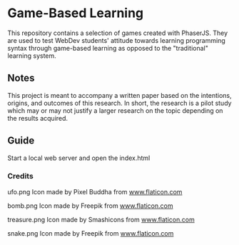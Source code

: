 # Game-Based Learning

This repository contains a selection of games created with PhaserJS. They are used to test WebDev students' attitude towards learning programming syntax through game-based learning as opposed to the "traditional" learning system. 

## Notes

This project is meant to accompany a written paper based on the intentions, origins, and outcomes of this research. In short, the research is a pilot study which may or may not justify a larger research on the topic depending on the results acquired. 

## Guide

Start a local web server and open the index.html

### Credits

ufo.png Icon made by Pixel Buddha from www.flaticon.com

bomb.png Icon made by Freepik from www.flaticon.com

treasure.png Icon made by Smashicons from www.flaticon.com

snake.png Icon made by Freepik from www.flaticon.com
